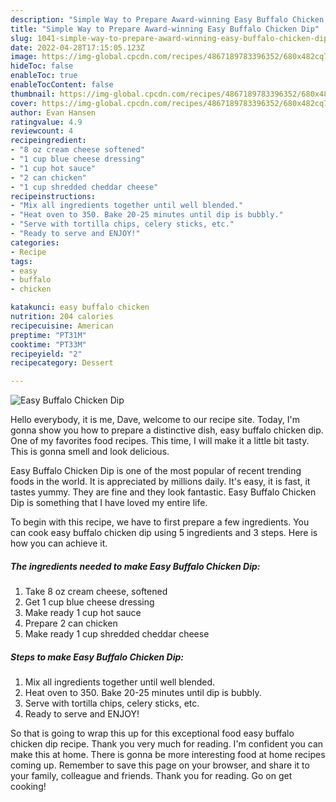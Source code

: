 ```yaml
---
description: "Simple Way to Prepare Award-winning Easy Buffalo Chicken Dip"
title: "Simple Way to Prepare Award-winning Easy Buffalo Chicken Dip"
slug: 1041-simple-way-to-prepare-award-winning-easy-buffalo-chicken-dip
date: 2022-04-28T17:15:05.123Z
image: https://img-global.cpcdn.com/recipes/4867189783396352/680x482cq70/easy-buffalo-chicken-dip-recipe-main-photo.jpg
hideToc: false
enableToc: true
enableTocContent: false
thumbnail: https://img-global.cpcdn.com/recipes/4867189783396352/680x482cq70/easy-buffalo-chicken-dip-recipe-main-photo.jpg
cover: https://img-global.cpcdn.com/recipes/4867189783396352/680x482cq70/easy-buffalo-chicken-dip-recipe-main-photo.jpg
author: Evan Hansen
ratingvalue: 4.9
reviewcount: 4
recipeingredient:
- "8 oz cream cheese softened"
- "1 cup blue cheese dressing"
- "1 cup hot sauce"
- "2 can chicken"
- "1 cup shredded cheddar cheese"
recipeinstructions:
- "Mix all ingredients together until well blended."
- "Heat oven to 350. Bake 20-25 minutes until dip is bubbly."
- "Serve with tortilla chips, celery sticks, etc."
- "Ready to serve and ENJOY!"
categories:
- Recipe
tags:
- easy
- buffalo
- chicken

katakunci: easy buffalo chicken 
nutrition: 204 calories
recipecuisine: American
preptime: "PT31M"
cooktime: "PT33M"
recipeyield: "2"
recipecategory: Dessert

---
```



![Easy Buffalo Chicken Dip](https://img-global.cpcdn.com/recipes/4867189783396352/680x482cq70/easy-buffalo-chicken-dip-recipe-main-photo.jpg)

Hello everybody, it is me, Dave, welcome to our recipe site. Today, I'm gonna show you how to prepare a distinctive dish, easy buffalo chicken dip. One of my favorites food recipes. This time, I will make it a little bit tasty. This is gonna smell and look delicious.

Easy Buffalo Chicken Dip is one of the most popular of recent trending foods in the world. It is appreciated by millions daily. It's easy, it is fast, it tastes yummy. They are fine and they look fantastic. Easy Buffalo Chicken Dip is something that I have loved my entire life.




To begin with this recipe, we have to first prepare a few ingredients. You can cook easy buffalo chicken dip using 5 ingredients and 3 steps. Here is how you can achieve it.

<!--inarticleads1-->

##### The ingredients needed to make Easy Buffalo Chicken Dip:

1. Take 8 oz cream cheese, softened
1. Get 1 cup blue cheese dressing
1. Make ready 1 cup hot sauce
1. Prepare 2 can chicken
1. Make ready 1 cup shredded cheddar cheese




<!--inarticleads2-->

##### Steps to make Easy Buffalo Chicken Dip:

1. Mix all ingredients together until well blended.
1. Heat oven to 350. Bake 20-25 minutes until dip is bubbly.
1. Serve with tortilla chips, celery sticks, etc.
1. Ready to serve and ENJOY!



So that is going to wrap this up for this exceptional food easy buffalo chicken dip recipe. Thank you very much for reading. I'm confident you can make this at home. There is gonna be more interesting food at home recipes coming up. Remember to save this page on your browser, and share it to your family, colleague and friends. Thank you for reading. Go on get cooking!
